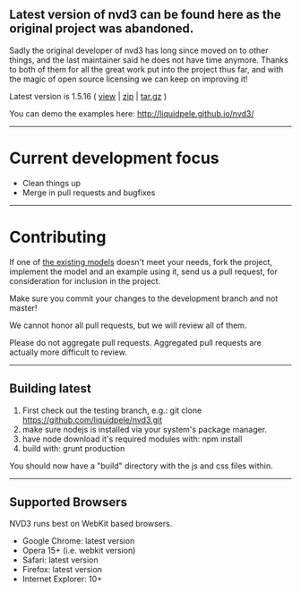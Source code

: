 
## Latest version of nvd3 can be found here as the original project was abandoned.

Sadly the original developer of nvd3 has long since moved on to other things, and the
last maintainer said he does not have time anymore.  Thanks to both of them for all the
great work put into the project thus far, and with the magic of open source licensing
we can keep on improving it!

Latest version is 1.5.16 ( [view](https://github.com/liquidpele/nvd3/tree/1.5.16/build) | [zip](https://github.com/liquidpele/nvd3/zipball/1.5.16) | [tar.gz](https://github.com/liquidpele/nvd3/tarball/1.5.16) )

You can demo the examples here:  http://liquidpele.github.io/nvd3/

---

# Current development focus

- Clean things up
- Merge in pull requests and bugfixes

---

# Contributing

If one of [the existing models](https://github.com/liquidpele/nvd3/tree/development/src/models)
doesn't meet your needs, fork the project, implement the model and an example using it,
send us a pull request, for consideration for inclusion in the project.

Make sure you commit your changes to the development branch and not master!

We cannot honor all pull requests, but we will review all of them.

Please do not aggregate pull requests. Aggregated pull requests are actually more difficult to review.

---

## Building latest

1. First check out the testing branch, e.g.:  git clone https://github.com/liquidpele/nvd3.git
2. make sure nodejs is installed via your system's package manager.
3. have node download it's required modules with:  npm install
4. build with:  grunt production

You should now have a "build" directory with the js and css files within.

---

## Supported Browsers
NVD3 runs best on WebKit based browsers.

* Google Chrome: latest version
* Opera 15+ (i.e. webkit version)
* Safari: latest version
* Firefox: latest version
* Internet Explorer: 10+
